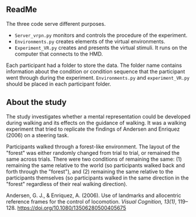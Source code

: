 ## ReadMe

The three code serve different purposes.

- `Server_vrpn.py` monitors and controls the procedure of the experiment.
- `Environments.py` creates elements of the virtual environments.
- `Experiment_VR.py` creates and presents the virtual stimuli. It runs on the computer that connects to the HMD.

Each participant had a folder to store the data. The folder name contains information about the condition or condition sequence that the participant went through during the experiment. `Environments.py` and `experiment_VR.py` should be placed in each participant folder.

## About the study

The study investigates whether a mental representation could be developed during walking and its effects on the guidance of walking. It was a walking experiment that tried to replicate the findings of Andersen and Enriquez (2006) on a steering task. 

Participants walked through a forest-like environment. The layout of the "forest" was either randomly changed from trial to trial, or remained the same across trials. There were two conditions of remaining the same: (1) remaining the same relative to the world (so participants walked back and forth through the "forest"), and (2) remaining the same relative to the participants themselves (so participants walked in the same direction in the "forest" regardless of their real walking direction).



Andersen, G. J., & Enriquez, A. (2006). Use of landmarks and allocentric reference frames for the control of locomotion. *Visual Cognition, 13(1)*, 119–128. https://doi.org/10.1080/13506280500405675
